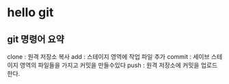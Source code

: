 # hello git
## git 명령어 요약

clone  : 원격 저장소 복사
add    : 스테이지 영역에 작업 파일 추가
commit : 세이브 스테이지 영역의 파일들을 가지고 커밋을 만들수있다
push   : 원격 저장소에 커밋을 업로드한다.